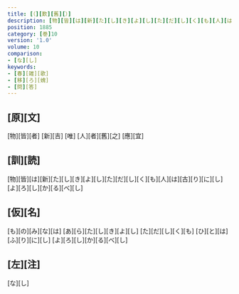 ```yaml
---
title: [（][歎][舊][）]
description: [物][皆][は][新][た][し][き][よ][し][た][だ][し][く][も][人][は][古][り][に][し][よ][ろ][し][か][る][べ][し]
position: 1885
category: [巻]10
version: '1.0'
volume: 10
comparison:
- [な][し]
keywords:
- [春][雑][歌]
- [移][ろ][媿]
- [問][答]
---
```


## [原][文]

[物][皆][者] [新][吉] [唯] [人][者][舊][之] [應][宜]

## [訓][読]

[物][皆][は][新][た][し][き][よ][し][た][だ][し][く][も][人][は][古][り][に][し][よ][ろ][し][か][る][べ][し]

## [仮][名]

[も][の][み][な][は] [あ][ら][た][し][き][よ][し] [た][だ][し][く][も] [ひ][と][は][ふ][り][に][し] [よ][ろ][し][か][る][べ][し]

## [左][注]

[な][し]
